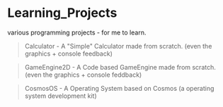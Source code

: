 # Learning_Projects
various programming projects - for me to learn.

> Calculator - A "Simple" Calculator made from scratch. (even the graphics + console feedback)

> GameEngine2D - A Code based GameEngine made from scratch. (even the graphics + console feddback)

> CosmosOS - A Operating System based on Cosmos (a operating system development kit)
